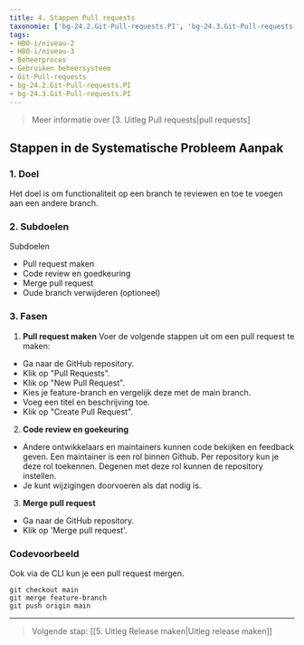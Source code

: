 ```yaml
---
title: 4. Stappen Pull requests
taxonomie: ['bg-24.2.Git-Pull-requests.PI', 'bg-24.3.Git-Pull-requests.PI']
tags:
- HBO-i/niveau-2
- HBO-i/niveau-3
- Beheerproces
- Gebruiken beheersysteem
- Git-Pull-requests
- bg-24.2.Git-Pull-requests.PI
- bg-24.3.Git-Pull-requests.PI
---
```


> Meer informatie over [3. Uitleg Pull requests|pull requests]

## Stappen in de Systematische Probleem Aanpak
### 1. Doel
Het doel is om functionaliteit op een branch te reviewen en toe te voegen aan een andere branch.

### 2. Subdoelen
Subdoelen
  - Pull request maken
  - Code review en goedkeuring
  - Merge pull request
  - Oude branch verwijderen (optioneel)

### 3. Fasen
1. **Pull request maken**
Voer de volgende stappen uit om een pull request te maken:
- Ga naar de GitHub repository.
- Klik op "Pull Requests".
- Klik op "New Pull Request".
- Kies je feature-branch en vergelijk deze met de main branch.
- Voeg een titel en beschrijving toe.
- Klik op "Create Pull Request".

2. **Code review en goekeuring**
- Andere ontwikkelaars en maintainers kunnen code bekijken en feedback geven. Een maintainer is een rol binnen Github. Per repository kun je deze rol toekennen. Degenen met deze rol kunnen de repository instellen.
- Je kunt wijzigingen doorvoeren als dat nodig is.

3. **Merge pull request**
- Ga naar de GitHub repository.
- Klik op 'Merge pull request'.

### Codevoorbeeld
Ook via de CLI kun je een pull request mergen.
```
git checkout main
git merge feature-branch
git push origin main
```

---

> Volgende stap: [[5. Uitleg Release maken|Uitleg release maken]]
